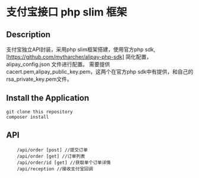 # 支付宝接口 php slim 框架

## Description
支付宝独立API封装，采用php slim框架搭建，使用官方php sdk,[https://github.com/mytharcher/alipay-php-sdk] 简化配置，
alipay_config.json 文件进行配置。
需要提供cacert.pem,alipay_public_key.pem，这两个在官方php sdk中有提供，和自己的rsa_private_key.pem文件。

## Install the Application

    git clone this repository
    composer install

## API
```
	/api/order [post] //提交订单
	/api/order [get] //订单列表
	/api/order/id [get] //获取单个订单详情
	/api/reception //接收支付宝回调
```
    